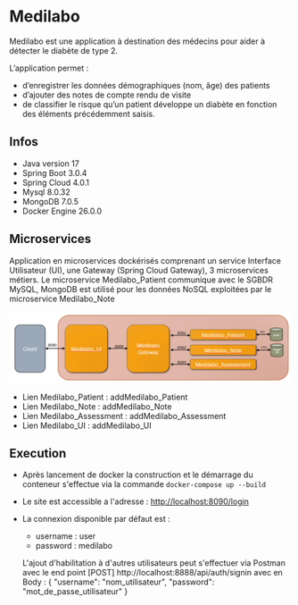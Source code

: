 # Medilabo

Medilabo est une application à destination des médecins pour aider à détecter le diabète de type 2. 

L’application permet :
- d’enregistrer les données démographiques (nom, âge) des patients
- d’ajouter des notes de compte rendu de visite
- de classifier le risque qu’un patient développe un diabète en fonction des éléments précédemment saisis.


## Infos
- Java version 17
- Spring Boot 3.0.4
- Spring Cloud 4.0.1
- Mysql 8.0.32 
- MongoDB 7.0.5
- Docker Engine 26.0.0


## Microservices
Application en microservices dockérisés comprenant un service Interface Utilisateur (UI), une Gateway (Spring Cloud Gateway), 3 microservices métiers.
Le microservice Medilabo_Patient communique avec le SGBDR MySQL, MongoDB est utilisé pour les données NoSQL exploitées par le microservice Medilabo_Note

![img.png](img.png)

- Lien Medilabo_Patient : addMedilabo_Patient
- Lien Medilabo_Note : addMedilabo_Note
- Lien Medilabo_Assessment : addMedilabo_Assessment
- Lien Medilabo_UI : addMedilabo_UI

## Execution
- Après lancement de docker la construction et le démarrage du conteneur s'effectue via la commande `docker-compose up --build`


- Le site est accessible a l'adresse : [http://localhost:8090/login](http://localhost:8090/login)


- La connexion disponible par défaut est :
  - username : user
  - password : medilabo


   L'ajout d'habilitation à d'autres utilisateurs peut s'effectuer via Postman avec le end point [POST] http://localhost:8888/api/auth/signin avec en Body :
   {
   "username": "nom_utilisateur",
   "password": "mot_de_passe_utilisateur"
   }

  

 
